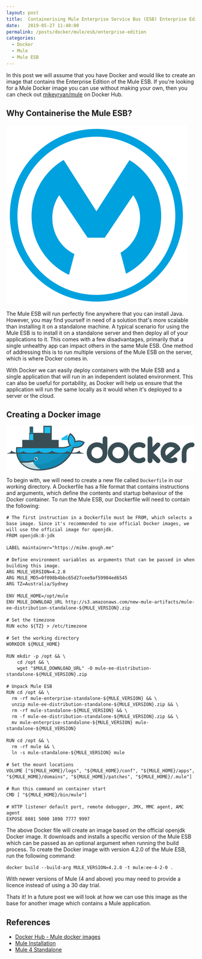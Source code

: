 ```yaml
---
layout: post
title:  Containerising Mule Enterprise Service Bus (ESB) Enterprise Edition
date:   2019-05-27 11:40:00
permalink: /posts/docker/mule/esb/enterprise-edition
categories:
  - Docker
  - Mule
  - Mule ESB
---
```


In this post we will assume that you have Docker and would like to create an image that contains the Enterprise Edition of the Mule ESB. If you're looking for a Mule Docker image you can use without making your own, then you can check out [mikeyryan/mule](https://hub.docker.com/r/mikeyryan/mule) on Docker Hub.

## Why Containerise the Mule ESB?

![MuleSoft logo](/assets/images/posts/mulesoft-logo.svg)

The Mule ESB will run perfectly fine anywhere that you can install Java. However, you may find yourself in need of a solution that's more scalable than installing it on a standalone machine. A typical scenario for using the Mule ESB is to install it on a standalone server and then deploy all of your applications to it. This comes with a few disadvantages, primarily that a single unhealthy app can impact others in the same Mule ESB. One method of addressing this is to run multiple versions of the Mule ESB on the server, which is where Docker comes in.

With Docker we can easily deploy containers with the Mule ESB and a single application that will run in an independent isolated environment. This can also be useful for portability, as Docker will help us ensure that the application will run the same locally as it would when it's deployed to a server or the cloud.

## Creating a Docker image

![Docker logo](/assets/images/posts/docker-logo.svg)

To begin with, we will need to create a new file called ```Dockerfile``` in our working directory. A Dockerfile has a file format that contains instructions and arguments, which define the contents and startup behaviour of the Docker container. To run the Mule ESB, our Dockerfile will need to contain the following:
```
# The first instruction in a Dockerfile must be FROM, which selects a base image. Since it's recommended to use official Docker images, we will use the official image for openjdk.
FROM openjdk:8-jdk

LABEL maintainer="https://mike.gough.me"

# Define environment variables as arguments that can be passed in when building this image.
ARG MULE_VERSION=4.2.0
ARG MULE_MD5=0f098b4bbc65d27cee9af59904ed6545
ARG TZ=Australia/Sydney

ENV MULE_HOME=/opt/mule
ENV MULE_DOWNLOAD_URL http://s3.amazonaws.com/new-mule-artifacts/mule-ee-distribution-standalone-${MULE_VERSION}.zip

# Set the timezone
RUN echo ${TZ} > /etc/timezone

# Set the working directory
WORKDIR ${MULE_HOME}

RUN mkdir -p /opt && \
    cd /opt && \
    wget "$MULE_DOWNLOAD_URL" -O mule-ee-distribution-standalone-${MULE_VERSION}.zip

# Unpack Mule ESB
RUN cd /opt && \
  rm -rf mule-enterprise-standalone-${MULE_VERSION} && \
  unzip mule-ee-distribution-standalone-${MULE_VERSION}.zip && \
  rm -rf mule-standalone-${MULE_VERSION} && \
  rm -f mule-ee-distribution-standalone-${MULE_VERSION}.zip && \
  mv mule-enterprise-standalone-${MULE_VERSION} mule-standalone-${MULE_VERSION}

RUN cd /opt && \
  rm -rf mule && \
  ln -s mule-standalone-${MULE_VERSION} mule

# Set the mount locations
VOLUME ["${MULE_HOME}/logs", "${MULE_HOME}/conf", "${MULE_HOME}/apps", "${MULE_HOME}/domains", "${MULE_HOME}/patches", "${MULE_HOME}/.mule"]

# Run this command on container start
CMD [ "${MULE_HOME}/bin/mule"]

# HTTP listener default port, remote debugger, JMX, MMC agent, AMC agent
EXPOSE 8081 5000 1098 7777 9997
```

The above Docker file will create an image based on the official openjdk Docker image. It downloads and installs a specific version of the Mule ESB which can be passed as an optional argument when running the build process. To create the Docker image with version 4.2.0 of the Mule ESB, run the following command:
```
docker build --build-arg MULE_VERSION=4.2.0 -t mule:ee-4-2-0 .
```
  With newer versions of Mule (4 and above) you may need to provide a licence instead of using a 30 day trial.

Thats it! In a future post we will look at how we can use this image as the base for another image which contains a Mule application.

## References
- [Docker Hub - Mule docker images][1]
- [Mule Installation][2]
- [Mule 4 Standalone][3]

[1]: https://hub.docker.com/r/mikeyryan/mule "mikeyryan/mule"
[2]: https://docs.mulesoft.com/mule-runtime/4.2/mule-standalone "Mule Installation"
[3]: https://www.mulesoft.com/lp/dl/mule-esb-enterprise "Mule 4 standalone"
